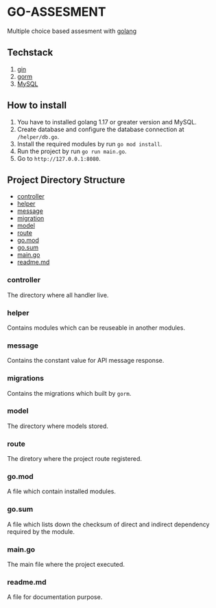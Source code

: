 # GO-ASSESMENT
Multiple choice based assesment with [golang](https://golang.org/)

## Techstack
1. [gin](https://gin-gonic.com/)
2. [gorm](https://gorm.io/)
3. [MySQL](https://www.mysql.com)

## How to install 
1. You have to installed golang 1.17 or greater version and MySQL.
2. Create database and configure the database connection at `/helper/db.go`.
3. Install the required modules by run `go mod install`.
4. Run the project by run `go run main.go`.
5. Go to `http://127.0.0.1:8080`.

## Project Directory Structure
* [controller](./controller)
* [helper](./helper)
* [message](./message)
* [migration](./migration)
* [model](./model)
* [route](./route)
* [go.mod](./go.mod)
* [go.sum](./go.sum)
* [main.go](./main.go)
* [readme.md](./readme.md)

### controller
The directory where all handler live.

### helper
Contains modules which can be reuseable in another modules.

### message
Contains the constant value for API message response.

### migrations
Contains the migrations which built by `gorm`.

### model
The directory where models stored.

### route
The diretory where the project route registered.

### go.mod
A file which contain installed modules.

### go.sum
A file which lists down the checksum of direct and indirect dependency required by the module.

### main.go
The main file where the project executed.

### readme.md
A file for documentation purpose.